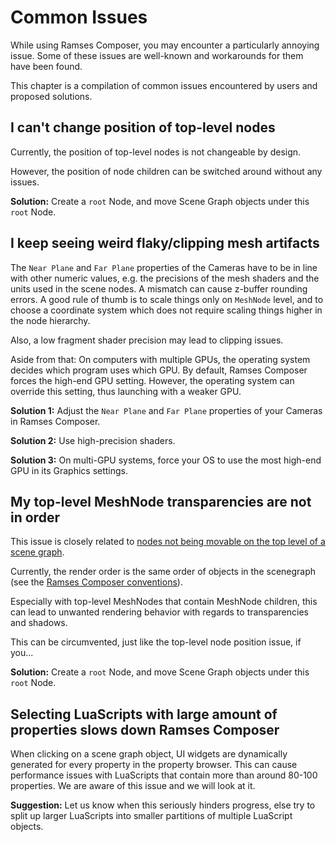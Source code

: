 <!--
SPDX-License-Identifier: MPL-2.0

This file is part of Ramses Composer
(see https://github.com/COVESA/ramses-composer-docs).

This Source Code Form is subject to the terms of the Mozilla Public License, v. 2.0.
If a copy of the MPL was not distributed with this file, You can obtain one at http://mozilla.org/MPL/2.0/.
-->
# Common Issues

While using Ramses Composer, you may encounter a particularly annoying issue. Some of these issues are well-known and workarounds for them have been found.

This chapter is a compilation of common issues encountered by users and proposed solutions.


## I can't change position of top-level nodes

Currently, the position of top-level nodes is not changeable by design.

However, the position of node children can be switched around without any issues.

**Solution:** Create a ```root``` Node, and move Scene Graph objects under this ```root``` Node.


## I keep seeing weird flaky/clipping mesh artifacts

The ```Near Plane``` and ```Far Plane``` properties of the Cameras have to be in line with other numeric values, e.g. the precisions of the mesh shaders and the units used in the scene nodes. A mismatch can cause z-buffer rounding errors. A good rule of thumb is to scale things only on `MeshNode` level, and to choose a coordinate system which does not require scaling things higher in the node hierarchy.

Also, a low fragment shader precision may lead to clipping issues.

Aside from that: On computers with multiple GPUs, the operating system decides which program uses which GPU. By default, Ramses Composer forces the high-end GPU setting. However, the operating system can override this setting, thus launching with a weaker GPU.

**Solution 1:** Adjust the ```Near Plane``` and ```Far Plane``` properties of your Cameras in Ramses Composer.

**Solution 2:** Use high-precision shaders.

**Solution 3:** On multi-GPU systems, force your OS to use the most high-end GPU in its Graphics settings. 


## My top-level MeshNode transparencies are not in order

This issue is closely related to [nodes not being movable on the top level of a scene graph](#i-cant-change-position-of-top-level-nodes).

Currently, the render order is the same order of objects in the scenegraph (see the [Ramses Composer conventions](../../basics/conventions/README.md#rendering-order)).

Especially with top-level MeshNodes that contain MeshNode children, this can lead to unwanted rendering behavior with regards to transparencies and shadows.

This can be circumvented, just like the top-level node position issue, if you...

**Solution:** Create a ```root``` Node, and move Scene Graph objects under this ```root``` Node.


## Selecting LuaScripts with large amount of properties slows down Ramses Composer

When clicking on a scene graph object, UI widgets are dynamically generated for every property in the property browser. This can cause performance issues with LuaScripts that contain more than around 80-100 properties. We are aware of this issue and we will look at it.

**Suggestion:** Let us know when this seriously hinders progress, else try to split up larger LuaScripts into smaller partitions of multiple LuaScript objects.
